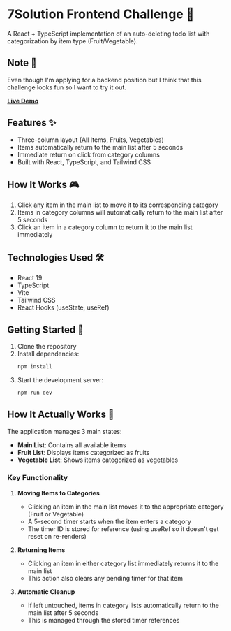 # 7Solution Frontend Challenge 🚀

A React + TypeScript implementation of an auto-deleting todo list with categorization by item type (Fruit/Vegetable).

## Note 📝

Even though I'm applying for a backend position but I think that this challenge looks fun so I want to try it out.

**[Live Demo](https://7solution-fe.vercel.app/)**

## Features ✨

- Three-column layout (All Items, Fruits, Vegetables)
- Items automatically return to the main list after 5 seconds
- Immediate return on click from category columns
- Built with React, TypeScript, and Tailwind CSS

## How It Works 🎮

1. Click any item in the main list to move it to its corresponding category
2. Items in category columns will automatically return to the main list after 5 seconds
3. Click an item in a category column to return it to the main list immediately

## Technologies Used 🛠️

- React 19
- TypeScript
- Vite
- Tailwind CSS
- React Hooks (useState, useRef)

## Getting Started 🚀

1. Clone the repository
2. Install dependencies:
   ```bash
   npm install
   ```
3. Start the development server:
   ```bash
   npm run dev
   ```
## How It Actually Works 🔄

The application manages 3 main states:
- **Main List**: Contains all available items
- **Fruit List**: Displays items categorized as fruits
- **Vegetable List**: Shows items categorized as vegetables

### Key Functionality

1. **Moving Items to Categories**
   - Clicking an item in the main list moves it to the appropriate category (Fruit or Vegetable)
   - A 5-second timer starts when the item enters a category
   - The timer ID is stored for reference (using useRef so it doesn't get reset on re-renders)

2. **Returning Items**
   - Clicking an item in either category list immediately returns it to the main list
   - This action also clears any pending timer for that item

3. **Automatic Cleanup**
   - If left untouched, items in category lists automatically return to the main list after 5 seconds
   - This is managed through the stored timer references
